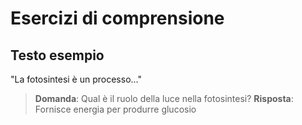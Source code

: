 # Esercizi di comprensione

## Testo esempio
"La fotosintesi è un processo..."

> **Domanda**: Qual è il ruolo della luce nella fotosintesi?
> **Risposta**: Fornisce energia per produrre glucosio
